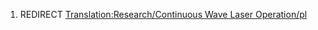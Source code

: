1.  REDIRECT [Translation:Research/Continuous Wave Laser
    Operation/pl](Translation:Research/Continuous_Wave_Laser_Operation/pl "wikilink")